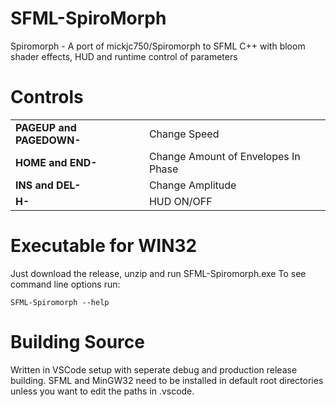 # SFML-SpiroMorph
Spiromorph - A port of mickjc750/Spiromorph to SFML C++ with bloom shader effects, HUD and runtime control of parameters

# Controls

|  |  |
| ------------- | ------------- |
| <b>PAGEUP and PAGEDOWN-</b> | Change Speed |
| <b>HOME and END-</b> | Change Amount of Envelopes In Phase|
| <b>INS and DEL-</b> | Change Amplitude|
| <b>H-</b> | HUD ON/OFF |
  
# Executable for WIN32
Just download the release, unzip and run SFML-Spiromorph.exe
To see command line options run:
```
SFML-Spiromorph --help
```
# Building Source
Written in VSCode setup with seperate debug and production release building.  SFML and MinGW32 need to be installed in default root directories
unless you want to edit the paths in .vscode.

